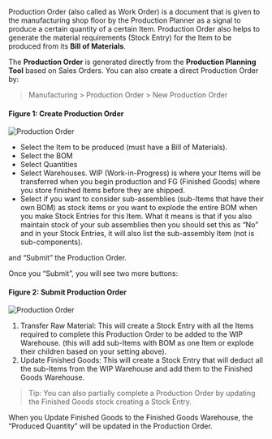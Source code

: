 Production Order (also called as Work Order) is a document that is given to
the manufacturing shop floor by the Production Planner as a signal to produce
a certain quantity of a certain Item. Production Order also helps to generate
the material requirements (Stock Entry) for the Item to be produced from its
**Bill of Materials**.

The **Production Order** is generated directly from the **Production Planning
Tool** based on Sales Orders. You can also create a direct Production Order
by:

> Manufacturing > Production Order > New Production Order

#### Figure 1: Create Production Order

![Production Order](assets/frappe_io/images/erpnext/production-order.png)

  * Select the Item to be produced (must have a Bill of Materials).
  * Select the BOM
  * Select Quantities
  * Select Warehouses. WIP (Work-in-Progress) is where your Items will be transferred when you begin production and FG (Finished Goods) where you store finished Items before they are shipped.
  * Select if you want to consider sub-assemblies (sub-Items that have their own BOM) as stock items or you want to explode the entire BOM when you make Stock Entries for this Item. What it means is that if you also maintain stock of your sub assemblies then you should set this as “No” and in your Stock Entries, it will also list the sub-assembly Item (not is sub-components).

and “Submit” the Production Order.

Once you “Submit”, you will see two more buttons:

#### Figure 2: Submit Production Order

![Production Order](assets/frappe_io/images/erpnext/production-order-2.png)

  1. Transfer Raw Material: This will create a Stock Entry with all the Items required to complete this Production Order to be added to the WIP Warehouse. (this will add sub-Items with BOM as one Item or explode their children based on your setting above). 
  2. Update Finished Goods: This will create a Stock Entry that will deduct all the sub-Items from the WIP Warehouse and add them to the Finished Goods Warehouse.

> Tip: You can also partially complete a Production Order by updating the
Finished Goods stock creating a Stock Entry.

When you Update Finished Goods to the Finished Goods Warehouse, the “Produced
Quantity” will be updated in the Production Order.

